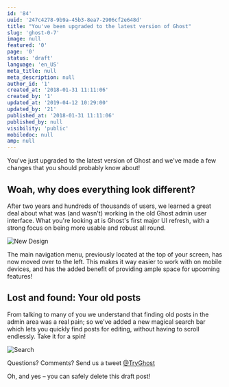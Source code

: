 ```yaml
---
id: '84'
uuid: '247c4278-9b9a-45b3-8ea7-2906cf2e648d'
title: "You've been upgraded to the latest version of Ghost"
slug: 'ghost-0-7'
image: null
featured: '0'
page: '0'
status: 'draft'
language: 'en_US'
meta_title: null
meta_description: null
author_id: '1'
created_at: '2018-01-31 11:11:06'
created_by: '1'
updated_at: '2019-04-12 10:29:00'
updated_by: '21'
published_at: '2018-01-31 11:11:06'
published_by: null
visibility: 'public'
mobiledoc: null
amp: null
---
```


You've just upgraded to the latest version of Ghost and we've made a few changes that you should probably know about!

## Woah, why does everything look different?

After two years and hundreds of thousands of users, we learned a great deal about what was (and wasn't) working in the old Ghost admin user interface. What you're looking at is Ghost's first major UI refresh, with a strong focus on being more usable and robust all round.

![New Design](https://ghost.org/images/zelda.png)

The main navigation menu, previously located at the top of your screen, has now moved over to the left. This makes it way easier to work with on mobile devices, and has the added benefit of providing ample space for upcoming features!

## Lost and found: Your old posts

From talking to many of you we understand that finding old posts in the admin area was a real pain; so we've added a new magical search bar which lets you quickly find posts for editing, without having to scroll endlessly. Take it for a spin!

![Search](https://ghost.org/images/search.gif)

Questions? Comments? Send us a tweet [@TryGhost](https://twitter.com/tryghost)

Oh, and yes – you can safely delete this draft post!
